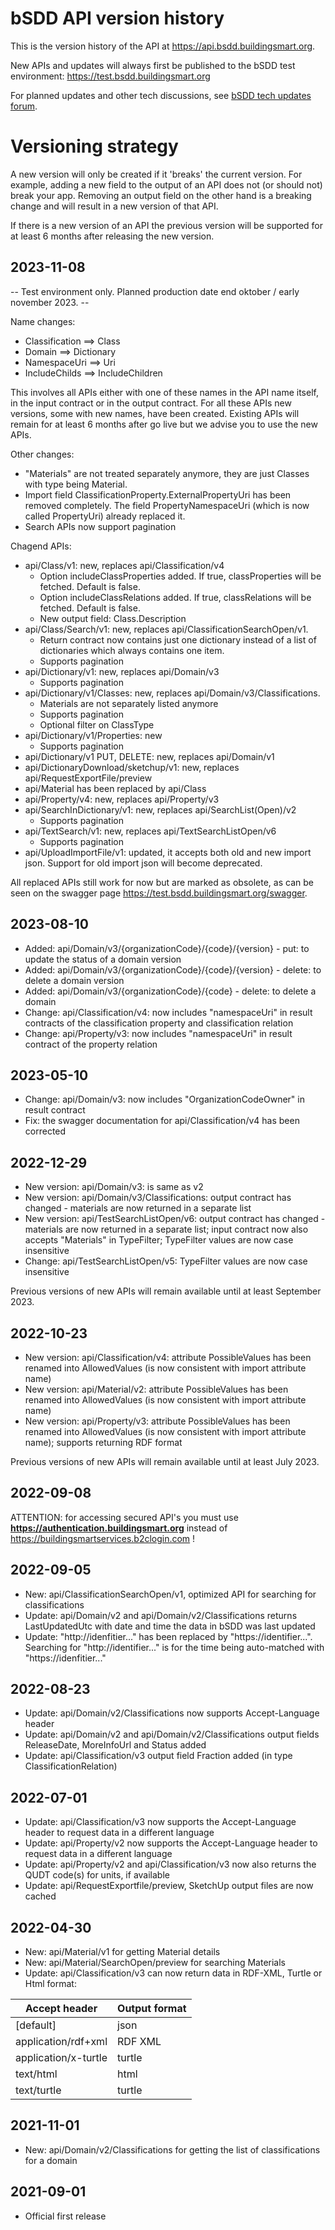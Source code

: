 # bSDD API version history

This is the version history of the API at https://api.bsdd.buildingsmart.org.

New APIs and updates will always first be published to the bSDD test environment: https://test.bsdd.buildingsmart.org

For planned updates and other tech discussions, see [bSDD tech updates forum](https://forums.buildingsmart.org/t/bsdd-tech-updates/4889).

#
# Versioning strategy
A new version will only be created if it 'breaks' the current version. For example, adding a new field to the output of an API does not (or should not) break your app. Removing an output field on the other hand is a breaking change and will result in a new version of that API.

If there is a new version of an API the previous version will be supported for at least 6 months after releasing the new version. 

## 2023-11-08

-- Test environment only. Planned production date end oktober / early november 2023. --

Name changes:
 * Classification ==> Class
 * Domain ==> Dictionary
 * NamespaceUri ==> Uri
 * IncludeChilds ==> IncludeChildren

This involves all APIs either with one of these names in the API name itself, in the input contract or in the output contract. For all these APIs new versions, some with new names, have been created. Existing APIs will remain for at least 6 months after go live but we advise you to use the new APIs.

Other changes:
 * "Materials" are not treated separately anymore, they are just Classes with type being Material.
 * Import field ClassificationProperty.ExternalPropertyUri has been removed completely. The field PropertyNamespaceUri (which is now called PropertyUri) already replaced it.
 * Search APIs now support pagination

Chagend APIs:
 * api/Class/v1: new, replaces api/Classification/v4
    - Option includeClassProperties added. If true, classProperties will be fetched. Default is false.
    - Option includeClassRelations added. If true, classRelations will be fetched. Default is false.
    - New output field: Class.Description
 * api/Class/Search/v1: new, replaces api/ClassificationSearchOpen/v1.
    - Return contract now contains just one dictionary instead of a list of dictionaries which always contains one item.
    - Supports pagination
 * api/Dictionary/v1: new, replaces api/Domain/v3
    - Supports pagination
 * api/Dictionary/v1/Classes: new, replaces api/Domain/v3/Classifications.
    - Materials are not separately listed anymore
    - Supports pagination
    - Optional filter on ClassType
 * api/Dictionary/v1/Properties: new
    - Supports pagination
 * api/Dictionary/v1 PUT, DELETE: new, replaces api/Domain/v1
 * api/DictionaryDownload/sketchup/v1: new, replaces api/RequestExportFile/preview
 * api/Material has been replaced by api/Class
 * api/Property/v4: new, replaces api/Property/v3
 * api/SearchInDictionary/v1: new, replaces api/SearchList(Open)/v2
    - Supports pagination
 * api/TextSearch/v1: new, replaces api/TextSearchListOpen/v6
    - Supports pagination
  * api/UploadImportFile/v1: updated, it accepts both old and new import json. Support for old import json will become deprecated.

All replaced APIs still work for now but are marked as obsolete, as can be seen on the swagger page https://test.bsdd.buildingsmart.org/swagger.

## 2023-08-10

 * Added: api/Domain/v3/{organizationCode}/{code}/{version} - put: to update the status of a domain version
 * Added: api/Domain/v3/{organizationCode}/{code}/{version} - delete: to delete a domain version
 * Added: api/Domain/v3/{organizationCode}/{code} - delete: to delete a domain
 * Change: api/Classification/v4: now includes "namespaceUri" in result contracts of the classification property and classification relation
 * Change: api/Property/v3: now includes "namespaceUri" in result contract of the property relation

## 2023-05-10

 * Change: api/Domain/v3: now includes "OrganizationCodeOwner" in result contract
 * Fix: the swagger documentation for api/Classification/v4 has been corrected

## 2022-12-29

 * New version: api/Domain/v3: is same as v2
 * New version: api/Domain/v3/Classifications: output contract has changed - materials are now returned in a separate list
 * New version: api/TestSearchListOpen/v6: output contract has changed - materials are now returned in a separate list; input contract now also accepts "Materials" in TypeFilter; TypeFilter values are now case insensitive
 * Change: api/TestSearchListOpen/v5: TypeFilter values are now case insensitive

 Previous versions of new APIs will remain available until at least September 2023.

## 2022-10-23

 * New version: api/Classification/v4: attribute PossibleValues has been renamed into AllowedValues (is now consistent with import attribute name)
 * New version: api/Material/v2: attribute PossibleValues has been renamed into AllowedValues (is now consistent with import attribute name)
 * New version: api/Property/v3: attribute PossibleValues has been renamed into AllowedValues (is now consistent with import attribute name); supports returning RDF format
 
 Previous versions of new APIs will remain available until at least July 2023.

## 2022-09-08

ATTENTION: for accessing secured API's you must use **https://authentication.buildingsmart.org** instead of https://buildingsmartservices.b2clogin.com !

## 2022-09-05

 * New: api/ClassificationSearchOpen/v1, optimized API for searching for classifications
 * Update: api/Domain/v2 and api/Domain/v2/Classifications returns LastUpdatedUtc with date and time the data in bSDD was last updated
 * Update: "http://idenfitier..." has been replaced by "https://identifier...". Searching for "http://identifier..." is for the time being auto-matched with "https://idenfitier..."

## 2022-08-23

 * Update: api/Domain/v2/Classifications now supports Accept-Language header
 * Update: api/Domain/v2 and api/Domain/v2/Classifications output fields ReleaseDate, MoreInfoUrl and Status added
 * Update: api/Classification/v3 output field Fraction added (in type ClassificationRelation)

## 2022-07-01 
 * Update: api/Classification/v3 now supports the Accept-Language header to request data in a different language
 * Update: api/Property/v2 now supports the Accept-Language header to request data in a different language
 * Update: api/Property/v2 and api/Classification/v3 now also returns the QUDT code(s) for units, if available
 * Update: api/RequestExportfile/preview, SketchUp output files are now cached

## 2022-04-30
* New: api/Material/v1 for getting Material details
* New: api/Material/SearchOpen/preview for searching Materials
* Update: api/Classification/v3 can now return data in RDF-XML, Turtle or Html format:

| Accept header | Output format |
|--|--|
| [default] | json |
| application/rdf+xml | RDF XML |
| application/x-turtle | turtle |
| text/html | html |
| text/turtle | turtle |

## 2021-11-01
* New: api/Domain/v2/Classifications for getting the list of classifications for a domain

## 2021-09-01
* Official first release
